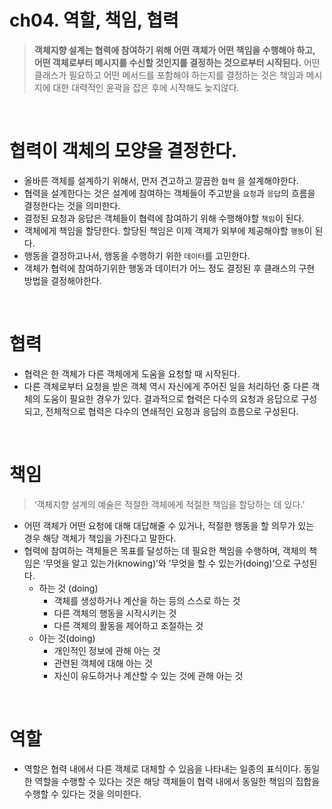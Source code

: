 # ch04. 역할, 책임, 협력

> **객체지향 설계는 협력에 참여하기 위해 어떤 객체가 어떤 책임을 수행해야 하고, 어떤 객체로부터 메시지를 수신할 것인지를 결정하는 것으로부터 시작된다.** 어떤 클래스가 필요하고 어떤 메서드를 포함해야 하는지를
> 결정하는 것은 책임과 메시지에 대한 대력적인 윤곽을 잡은 후에 시작해도 늦지않다.

<br>

# 협력이 객체의 모양을 결정한다.

- 올바른 객체를 설계하기 위해서, 먼저 견고하고 깔끔한 `협력` 을 설계해야한다.
- 협력을 설계한다는 것은 설계에 참여하는 객체들이 주고받을 `요청`과 `응답`의 흐름을 결정한다는 것을 의미한다.
- 결정된 요청과 응답은 객체들이 협력에 참여하기 위해 수행해야할 `책임`이 된다.
- 객체에게 책임을 할당한다. 할당된 책임은 이제 객체가 외부에 제공해야할 `행동`이 된다.
- 행동을 결정하고나서, 행동을 수행하기 위한 `데이터`를 고민한다.
- 객체가 협력에 참여하기위한 행동과 데이터가 어느 정도 결정된 후 클래스의 구현 방법을 결정해야한다.

<br>

# 협력

- 협력은 한 객체가 다른 객체에게 도움을 요청할 때 시작된다.
- 다른 객체로부터 요청을 받은 객체 역시 자신에게 주어진 일을 처리하던 중 다른 객체의 도움이 필요한 경우가 있다. 결과적으로 협력은 다수의 요청과 응답으로 구성되고, 전체적으로 협력은 다수의 연쇄적인 요청과
  응답의 흐름으로 구성된다.

<br>

# 책임

> ‘객체지향 설계의 예술은 적절한 객체에게 적절한 책임을 할당하는 데 있다.’


- 어떤 객체가 어떤 요청에 대해 대답해줄 수 있거나, 적절한 행동을 할 의무가 있는 경우 해당 객체가 책임을 가진다고 말한다.
- 협력에 참여하는 객체들은 목표를 달성하는 데 필요한 책임을 수행하며, 객체의 책임은 ‘무엇을 알고 있는가(knowing)’와 ‘무엇을 할 수 있는가(doing)’으로 구성된다.
    - 하는 것 (doing)
        - 객체를 생성하거나 계산을 하는 등의 스스로 하는 것
        - 다른 객체의 행동을 시작시키는 것
        - 다른 객체의 활동을 제어하고 조절하는 것
    - 아는 것(doing)
        - 개인적인 정보에 관해 아는 것
        - 관련된 객체에 대해 아는 것
        - 자신이 유도하거나 계산할 수 있는 것에 관해 아는 것

<br>

# 역할

- 역할은 협력 내에서 다른 객체로 대체할 수 있음을 나타내는 일종의 표식이다. 동일한 역할을 수행할 수 있다는 것은 해당 객체들이 협력 내에서 동일한 책임의 집합을 수행할 수 있다는 것을 의미한다.